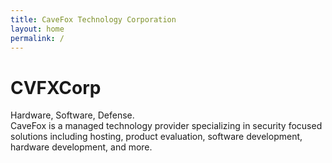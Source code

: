 ```yaml
---
title: CaveFox Technology Corporation
layout: home
permalink: /
---
```


# CVFXCorp

Hardware, Software, Defense.
<br />
CaveFox is a managed technology provider specializing in security focused solutions including hosting, product evaluation, software development, hardware development, and more.
